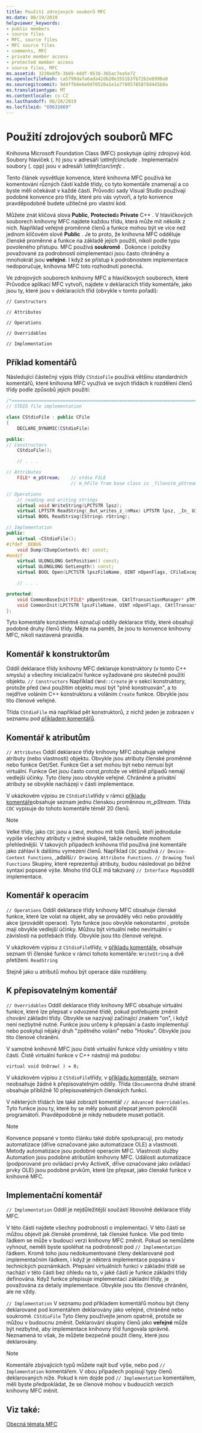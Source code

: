 ```yaml
---
title: Použití zdrojových souborů MFC
ms.date: 08/19/2019
helpviewer_keywords:
- public members
- source files
- MFC, source files
- MFC source files
- comments, MFC
- private member access
- protected member access
- source files, MFC
ms.assetid: 3230e8fb-3b69-4ddf-9538-365ac7ea5e72
ms.openlocfilehash: ca5799da7a6ada42db20e3551b3fb7262e8990a0
ms.sourcegitcommit: 9d4ffb8e6e0d70520a1e1a77805785878d445b8a
ms.translationtype: MT
ms.contentlocale: cs-CZ
ms.lasthandoff: 08/20/2019
ms.locfileid: "69631669"
---
```

# <a name="using-the-mfc-source-files"></a>Použití zdrojových souborů MFC

Knihovna Microsoft Foundation Class (MFC) poskytuje úplný zdrojový kód. Soubory hlaviček (. h) jsou v adresáři *\atlmfc\include* . Implementační soubory (. cpp) jsou v adresáři *\atlmfc\src\mfc* .

Tento článek vysvětluje konvence, které knihovna MFC používá ke komentování různých částí každé třídy, co tyto komentáře znamenají a co byste měli očekávat v každé části. Průvodci sady Visual Studio používají podobné konvence pro třídy, které pro vás vytvoří, a tyto konvence pravděpodobně budete užitečné pro vlastní kód.

Můžete znát klíčová slova **Public**, **Protected**a **Private** C++ . V hlavičkových souborech knihovny MFC najdete každou třídu, která může mít několik z nich. Například veřejné proměnné členů a funkce mohou být ve více než jednom klíčovém slově **Public** . Je to proto, že knihovna MFC odděluje členské proměnné a funkce na základě jejich použití, nikoli podle typu povoleného přístupu. MFC používá **soukromě** . Dokonce i položky považované za podrobnosti oimplementaci jsou často chráněny a mnohokrát jsou **veřejné**. I když se přístup k podrobnostem implementace nedoporučuje, knihovna MFC toto rozhodnutí ponechá.

Ve zdrojových souborech knihovny MFC a hlavičkových souborech, které Průvodce aplikací MFC vytvoří, najdete v deklaracích třídy komentáře, jako jsou ty, které jsou v deklaracích tříd (obvykle v tomto pořadí):

`// Constructors`

`// Attributes`

`// Operations`

`// Overridables`

`// Implementation`

## <a name="an-example-of-the-comments"></a>Příklad komentářů

Následující částečný výpis třídy `CStdioFile` používá většinu standardních komentářů, které knihovna MFC využívá ve svých třídách k rozdělení členů třídy podle způsobů jejich použití:

```cpp
/*============================================================================*/
// STDIO file implementation

class CStdioFile : public CFile
{
    DECLARE_DYNAMIC(CStdioFile)

public:
// Constructors
    CStdioFile();

    // . . .

// Attributes
    FILE* m_pStream;    // stdio FILE
                        // m_hFile from base class is _fileno(m_pStream)

// Operations
    // reading and writing strings
    virtual void WriteString(LPCTSTR lpsz);
    virtual LPTSTR ReadString(_Out_writes_z_(nMax) LPTSTR lpsz, _In_ UINT nMax);
    virtual BOOL ReadString(CString& rString);

// Implementation
public:
    virtual ~CStdioFile();
#ifdef _DEBUG
    void Dump(CDumpContext& dc) const;
#endif
    virtual ULONGLONG GetPosition() const;
    virtual ULONGLONG GetLength() const;
    virtual BOOL Open(LPCTSTR lpszFileName, UINT nOpenFlags, CFileException* pError = NULL);

    // . . .

protected:
    void CommonBaseInit(FILE* pOpenStream, CAtlTransactionManager* pTM);
    void CommonInit(LPCTSTR lpszFileName, UINT nOpenFlags, CAtlTransactionManager* pTM);
};
```

Tyto komentáře konzistentně označují oddíly deklarace třídy, které obsahují podobné druhy členů třídy. Mějte na paměti, že jsou to konvence knihovny MFC, nikoli nastavená pravidla.

## <a name="-constructors-comment"></a>Komentář k konstruktorům

Oddíl deklarace třídy knihovny MFC deklaruje konstruktory (v tomto C++ smyslu) a všechny inicializační funkce vyžadované pro skutečně použití objektu. `// Constructors` Například `CWnd::Create` je v sekci konstruktory, protože před `CWnd` použitím objektu musí být "plně konstruován", a to nejdříve voláním C++ konstruktoru a voláním `Create` funkce. Obvykle jsou tito členové veřejné.

Třída `CStdioFile` má například pět konstruktorů, z nichž jeden je zobrazen v seznamu pod [příkladem komentářů](#an-example-of-the-comments).

## <a name="-attributes-comment"></a>Komentář k atributům

`// Attributes` Oddíl deklarace třídy knihovny MFC obsahuje veřejné atributy (nebo vlastnosti) objektu. Obvykle jsou atributy členské proměnné nebo funkce Get/Set. Funkce Get a set mohou být nebo nemusí být virtuální. Funkce Get jsou často const,protože ve většině případů nemají vedlejší účinky. Tyto členy jsou obvykle veřejné. Chráněné a privátní atributy se obvykle nacházejí v části implementace.

V ukázkovém výpisu ze `CStdioFile`třídy v rámci [příkladu komentáře](#an-example-of-the-comments)obsahuje seznam jednu členskou proměnnou *m_pStream*. Třída `CDC` vypisuje do tohoto komentáře téměř 20 členů.

> [!NOTE]
> Velké třídy, jako `CDC` jsou a `CWnd`, mohou mít tolik členů, kteří jednoduše vypíše všechny atributy v jedné skupině, takže nebudete mnohem přehlednější. V takových případech knihovna tříd používá jiné komentáře jako záhlaví k dalšímu vymezení členů. Například `CDC` používá `// Device-Context Functions`, ,adalší`// Drawing Attribute Functions`. `// Drawing Tool Functions` Skupiny, které reprezentují atributy, budou následovat po běžné syntaxi popsané výše. Mnoho tříd OLE má takzvaný `// Interface Maps`oddíl implementace.

## <a name="-operations-comment"></a>Komentář k operacím

`// Operations` Oddíl deklarace třídy knihovny MFC obsahuje členské funkce, které lze volat na objekt, aby se prováděly věci nebo prováděly akce (provádět operace). Tyto funkce jsou obvykle nekonstantní , protože mají obvykle vedlejší účinky. Můžou být virtuální nebo nevirtuální v závislosti na potřebách třídy. Obvykle jsou tito členové veřejné.

V ukázkovém výpisu z `CStdioFile`třídy, v [příkladu komentáře](#an-example-of-the-comments), obsahuje seznam tři členské funkce v rámci tohoto komentáře: `WriteString` a dvě přetížení. `ReadString`

Stejně jako u atributů mohou být operace dále rozděleny.

## <a name="-overridables-comment"></a>K přepisovatelným komentář

`// Overridables` Oddíl deklarace třídy knihovny MFC obsahuje virtuální funkce, které lze přepsat v odvozené třídě, pokud potřebujete změnit chování základní třídy. Obvykle se nazývají začínající znakem "on", i když není nezbytně nutné. Funkce jsou určeny k přepsání a často implementují nebo poskytují nějaký druh "zpětného volání" nebo "Hooku". Obvykle jsou tito členové chráněni.

V samotné knihovně MFC jsou čistě virtuální funkce vždy umístěny v této části. Čistě virtuální funkce v C++ nástroji má podobu:

`virtual void OnDraw( ) = 0;`

V ukázkovém výpisu z `CStdioFile`třídy, v [příkladu komentáře](#an-example-of-the-comments), seznam neobsahuje žádné k přepisovatelným oddíly. Třída `CDocument`na druhé straně obsahuje přibližně 10 přepisovatelných členských funkcí.

V některých třídách lze také zobrazit komentář `// Advanced Overridables`. Tyto funkce jsou ty, které by se měly pokusit přepsat jenom pokročilí programátoři. Pravděpodobně je nikdy nebudete muset potlačit.

> [!NOTE]
> Konvence popsané v tomto článku také dobře spolupracují, pro metody automatizace (dříve označované jako automatizace OLE) a vlastnosti. Metody automatizace jsou podobné operacím MFC. Vlastnosti služby Automation jsou podobné atributům knihovny MFC. Události automatizace (podporované pro ovládací prvky ActiveX, dříve označované jako ovládací prvky OLE) jsou podobné prvkům, které lze přepsat, jako členské funkce v knihovně MFC.

## <a name="-implementation-comment"></a>Implementační komentář

`// Implementation` Oddíl je nejdůležitější součástí libovolné deklarace třídy MFC.

V této části najdete všechny podrobnosti o implementaci. V této části se můžou objevit jak členské proměnné, tak členské funkce. Vše pod tímto řádkem se může v budoucí verzi knihovny MFC změnit. Pokud se nemůžete vyhnout, neměli byste spoléhat na podrobnosti pod `// Implementation` řádkem. Kromě toho jsou nedokumentované členy deklarované pod implementačním řádkem, i když je některá implementace popsána v technických poznámkách. Přepsání virtuálních funkcí v základní třídě se nachází v této části bez ohledu na to, v jaké části je funkce základní třídy definována. Když funkce přepisuje implementaci základní třídy, je považována za detaily implementace. Obvykle jsou tito členové chráněni, ale ne vždy.

`// Implementation` [](#an-example-of-the-comments)V seznamu pod příkladem komentářů mohou být členy deklarované pod komentářem deklarovány jako veřejné, chráněné nebo soukromé. `CStdioFile` Tyto členy používejte jenom opatrně, protože se můžou v budoucnu změnit. Deklarování skupiny členů jako **veřejné** může být nezbytné, aby implementace knihovny tříd fungovala správně. Neznamená to však, že můžete bezpečně použít členy, které jsou deklarovány.

> [!NOTE]
> Komentáře zbývajících typů můžete najít buď výše, nebo pod `// Implementation` komentářem. V obou případech popisují typy členů deklarovaných níže. Pokud k nim dojde pod `// Implementation` komentářem, měli byste předpokládat, že se členové mohou v budoucích verzích knihovny MFC měnit.

## <a name="see-also"></a>Viz také:

[Obecná témata MFC](../mfc/general-mfc-topics.md)
